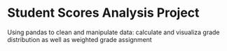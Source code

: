 # Student Scores Analysis Project
Using pandas to clean and manipulate data: calculate and visualiza grade distribution as well as weighted grade assignment

